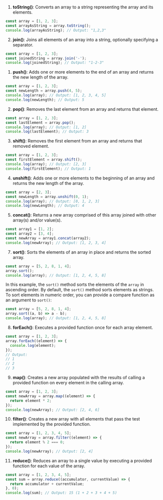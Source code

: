 

1. **toString()**: Converts an array to a string representing the array and its elements.

```javascript
const array = [1, 2, 3];
const arrayAsString = array.toString();
console.log(arrayAsString); // Output: "1,2,3"
```

2. **join()**: Joins all elements of an array into a string, optionally specifying a separator.

```javascript
const array = [1, 2, 3];
const joinedString = array.join('-');
console.log(joinedString); // Output: "1-2-3"
```


1. **push()**: Adds one or more elements to the end of an array and returns the new length of the array.

```javascript
const array = [1, 2, 3];
const newLength = array.push(4, 5);
console.log(array); // Output: [1, 2, 3, 4, 5]
console.log(newLength); // Output: 5
```

2. **pop()**: Removes the last element from an array and returns that element.

```javascript
const array = [1, 2, 3];
const lastElement = array.pop();
console.log(array); // Output: [1, 2]
console.log(lastElement); // Output: 3
```

3. **shift()**: Removes the first element from an array and returns that removed element.

```javascript
const array = [1, 2, 3];
const firstElement = array.shift();
console.log(array); // Output: [2, 3]
console.log(firstElement); // Output: 1
```

4. **unshift()**: Adds one or more elements to the beginning of an array and returns the new length of the array.

```javascript
const array = [2, 3];
const newLength = array.unshift(0, 1);
console.log(array); // Output: [0, 1, 2, 3]
console.log(newLength); // Output: 4
```

5. **concat()**: Returns a new array comprised of this array joined with other array(s) and/or value(s).

```javascript
const array1 = [1, 2];
const array2 = [3, 4];
const newArray = array1.concat(array2);
console.log(newArray); // Output: [1, 2, 3, 4]
```





7. **sort()**: Sorts the elements of an array in place and returns the sorted array.

```javascript
const array = [5, 2, 8, 1, 4];
array.sort();
console.log(array); // Output: [1, 2, 4, 5, 8]
```

In this example, the `sort()` method sorts the elements of the `array` in ascending order. By default, the `sort()` method sorts elements as strings. To sort elements in numeric order, you can provide a compare function as an argument to `sort()`:

```javascript
const array = [5, 2, 8, 1, 4];
array.sort((a, b) => a - b);
console.log(array); // Output: [1, 2, 4, 5, 8]
```

8. **forEach()**: Executes a provided function once for each array element.

```javascript
const array = [1, 2, 3];
array.forEach((element) => {
  console.log(element);
});
// Output:
// 1
// 2
// 3
```

9. **map()**: Creates a new array populated with the results of calling a provided function on every element in the calling array.

```javascript
const array = [1, 2, 3];
const newArray = array.map((element) => {
  return element * 2;
});
console.log(newArray); // Output: [2, 4, 6]
```

10. **filter()**: Creates a new array with all elements that pass the test implemented by the provided function.

```javascript
const array = [1, 2, 3, 4, 5];
const newArray = array.filter((element) => {
  return element % 2 === 0;
});
console.log(newArray); // Output: [2, 4]
```

11. **reduce()**: Reduces an array to a single value by executing a provided function for each value of the array.

```javascript
const array = [1, 2, 3, 4, 5];
const sum = array.reduce((accumulator, currentValue) => {
  return accumulator + currentValue;
}, 0);
console.log(sum); // Output: 15 (1 + 2 + 3 + 4 + 5)
```
